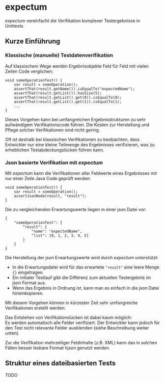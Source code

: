 # expectum

<i>expectum</i> vereinfacht die Verifikation komplexer Testergebnisse in Unittests.

## Kurze Einführung

### Klassische (manuelle) Testdatenverifikation

Auf klassischem Wege werden Ergebnisobjekte Feld für Feld mit vielen Zeilen Code verglichen:

    void someOperationTest() {
        var result = someOperation();
        assertThat(result.getName()).isEqualTo("expectedName");
        assertThat(result.getList()).hasSize(5);
        assertThat(result.getList().get(0)).isEqualTo(0);
        assertThat(result.getList().get(1)).isEqualTo(1);
        ...
    }

Dieses Vorgehen kann bei umfangreichen Ergebnisstrukturen zu sehr aufwändigem Verifikationscode führen.
Die Kosten zur Herstellung und Pflege solcher Verifikationen sind nicht gering.

Oft ist deshalb bei klassischen Verifikationen zu beobachten, dass Entwickler nur eine kleine Teilmenge des Ergebnisses
verifizieren, was zu erheblichen Testabdeckungslücken führen kann.

### Json basierte Verifikation mit <i>expectum</i>

Mit <i>expectum</i> kann die Verifikationen aller Feldwerte eines Ergebnisses mit nur einer Zeile Java Code geprüft werden:

    void someOperationTest() {
        var result = someOperation();
        assertJsonNode(result, "result");
    }

Die zu vergleichenden Erwartungswerte liegen in einer json Datei vor:

    {
        "someOperationTest": {
            “result": {
                "name": "expectedName",
                "list": [0, 1, 2, 3, 4, 5]
            }
        }
    }

Die Herstellung der json Erwartungswerte wird durch <i>expectum</i> unterstützt: 
* In die Erwartungsdatei wird für das erwartete <code>"result"</code> eine leere Menge <code>{}</code> eingetragen. 
* Ein initialer Testlauf gibt die Differenz zum aktuellen Testergebnis im json Format aus.
* Wenn das Ergebnis in Ordnung ist, kann man es einfach in die json Datei hineinkopieren.

Mit diesem Vorgehen können in kürzester Zeit sehr umfangreiche Verifikationen erstellt werden.

Das Entstehen von Verifikationslücken ist dabei kaum möglich: <br>
Es werden automatisch alle Felder verifiziert. Der Entwickler kann jedoch für den Test nicht relevante Felder ausblenden 
(siehe Beschreibung weiter unten).

Zur die Verifikation mehrzeiliger Feldinhalte (z.B. XML) kann das in solchen Fällen besser lesbare Format hjson genutzt 
werden. 

## Struktur eines dateibasierten Tests

TODO





